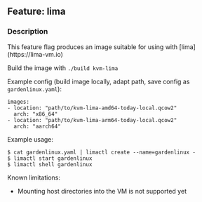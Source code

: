 ## Feature: lima
### Description
<website-feature>
This feature flag produces an image suitable for using with [lima](https://lima-vm.io)
</website-feature>

Build the image with `./build kvm-lima`

Example config (build image locally, adapt path, save config as `gardenlinux.yaml`):

```
images:
- location: "path/to/kvm-lima-amd64-today-local.qcow2"
  arch: "x86_64"
- location: "path/to/kvm-lima-arm64-today-local.qcow2"
  arch: "aarch64"
```

Example usage:

```
$ cat gardenlinux.yaml | limactl create --name=gardenlinux -
$ limactl start gardenlinux
$ limactl shell gardenlinux
```

Known limitations:

- Mounting host directories into the VM is not supported yet
